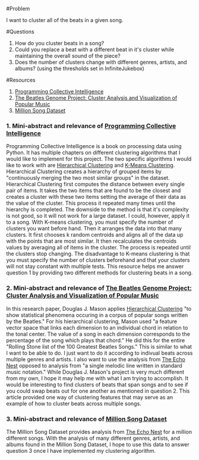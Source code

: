 #Problem

I want to cluster all of the beats in a given song.

#Questions

1. How do you cluster beats in a song?
2. Could you replace a beat with a different beat in it's cluster while maintaining the overall sound of the piece?
3. Does the number of clusters change with different genres, artists, and albums? (using the thresholds set in InfiniteJukebox)

#Resources

1. [Programming Collective Intelligence]
2. [The Beatles Genome Project: Cluster Analysis and Visualization of Popular Music]
3. [Million Song Dataset]

### 1. Mini-abstract and relevance of [Programming Collective Intelligence]

Programming Collective Intelligence is a book on processing data using Python. It has multiple chapters on different clustering algorithms that I would like to implement for this project. The two specific algorithms I would like to work with are [Hierarchical Clustering] and [K-Means Clustering]. Hierarchical Clustering creates a hierarchy of grouped items by "continuously merging the two most similar groups" in the dataset. Hierarchical Clustering first computes the distance between every single pair of items. It takes the two items that are found to be the closest and creates a cluster with these two items setting the average of their data as the value of the cluster. This process it repeated many times until the hierarchy is completed. The downside to the method is that it's complexity is not good, so it will not work for a large dataset. I could, however, apply it to a song. With K-means clustering, you must specify the number of clusters you want before hand. Then it arranges the data into that many clusters. It first chooses k random centroids and aligns all of the data up with the points that are most similar. It then recalculates the centroids values by averaging all of items in the cluster. The process is repeated until the clusters stop changing. The disadvantage to K-means clustering is that you must specify the number of clusters beforehand and that your clusters will not stay constant with multiple tests. This resource helps me answer question 1 by providing two different methods for clustering beats in a song.

### 2. Mini-abstract and relevance of [The Beatles Genome Project: Cluster Analysis and Visualization of Popular Music]

In this research paper, Douglas J. Mason applies [Hierarchical Clustering] "to show statistical phenomena occuring in a corpus of popular songs written by the Beatles." For his hierarchical clustering, Mason used "a feature vector space that links each dimension to an individual chord in relation to the tonal center. The value of a song in each dimension corresponds to the percentage of the song which plays that chord." He did this for the entire "Rolling Stone list of the 100 Greatest Beatles Songs." This is similar to what I want to be able to do. I just want to do it according to indivual beats across multiple genres and artists. I also want to use the analysis from [The Echo Nest] opposed to analysis from "a single melodic line written in standard music notation." While Douglas J. Mason's project is very much different from my own, I hope it may help me with what I am trying to accomplish. It would be interesting to find clusters of beats that span songs and to see if you could swap beats out for one another as mentioned in question 2. This article provided one way of clustering features that may serve as an example of how to cluster beats across multiple songs.

### 3. Mini-abstract and relevance of [Million Song Dataset]

The Million Song Dataset provides analysis from [The Echo Nest] for a million different songs. With the analysis of many different genres, artists, and albums found in the Million Song Dataset, I hope to use this data to answer question 3 once I have implemented my clustering algorithm. 

[Programming Collective Intelligence]: http://0-proquest.safaribooksonline.com.wncln.wncln.org/book/web-development/9780596529321
[The Beatles Genome Project: Cluster Analysis and Visualization of Popular Music]: http://web.cse.ohio-state.edu/~raghu/teaching/CSE5544/Visweek2012/infovis/posters/mason.pdf
[Million Song Dataset]: http://labrosa.ee.columbia.edu/millionsong/
[Hierarchical Clustering]: http://0-proquest.safaribooksonline.com.wncln.wncln.org/book/web-development/9780596529321/3dot-discovering-groups/hierarchical_clustering
[K-Means Clustering]: http://0-proquest.safaribooksonline.com.wncln.wncln.org/book/web-development/9780596529321/3dot-discovering-groups/hierarchical_clustering#X2ludGVybmFsX0h0bWxWaWV3P3htbGlkPTk3ODA1OTY1MjkzMjElMkZrbWVhbnNfY2x1c3RlcmluZyZxdWVyeT1ub24tbmVnYXRpdmU=
[The Echo Nest]: http://the.echonest.com/
